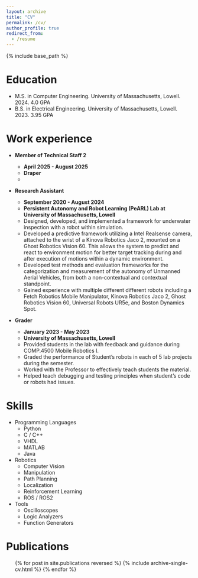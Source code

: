 ```yaml
---
layout: archive
title: "CV"
permalink: /cv/
author_profile: true
redirect_from:
  - /resume
---
```


{% include base_path %}

Education
======
* M.S. in Computer Engineering. University of Massachusetts, Lowell. 2024. 4.0 GPA
* B.S. in Electrical Engineering. University of Massachusetts, Lowell. 2023. 3.95 GPA

Work experience
======
* **Member of Technical Staff 2**
  * **April 2025 - August 2025**
  * **Draper**
  * 
  
* **Research Assistant**
  * **September 2020 - August 2024**
  * **Persistent Autonomy and Robot Learning (PeARL) Lab at University of Massachusetts, Lowell**
  * Designed, developed, and implemented a framework for underwater inspection with a robot within simulation.
  * Developed a predictive framework utilizing a Intel Realsense camera, attached to the wrist of a Kinova Robotics Jaco 2, mounted on a Ghost Robotics Vision 60. This allows the system to predict and react to environment motion for better target tracking during and after execution of motions within a dynamic environment.
  * Developed test methods and evaluation frameworks for the categorization and measurement of the autonomy of Unmanned Aerial Vehicles, from both a non-contextual and contextual standpoint.
  * Gained experience with multiple different different robots including a Fetch Robotics Mobile Manipulator, Kinova Robotics Jaco 2, Ghost Robotics Vision 60, Universal Robots UR5e, and Boston Dynamics Spot.

* **Grader**
  * **January 2023 - May 2023**
  * **University of Massachusetts, Lowell**
  * Provided students in the lab with feedback and guidance during COMP.4500 Mobile Robotics I.
  * Graded the performance of Student’s robots in each of 5 lab projects during the semester.
  * Worked with the Professor to effectively teach students the material.
  * Helped teach debugging and testing principles when student’s code or robots had issues.

Skills
======
* Programming Languages
  * Python
  * C / C++
  * VHDL
  * MATLAB
  * Java
* Robotics
  * Computer Vision
  * Manipulation
  * Path Planning
  * Localization
  * Reinforcement Learning
  * ROS / ROS2
* Tools
  * Oscilloscopes
  * Logic Analyzers
  * Function Generators

Publications
======
  <ul>{% for post in site.publications reversed %}
    {% include archive-single-cv.html %}
  {% endfor %}</ul>
  
<!-- Talks
======
  <ul>{% for post in site.talks reversed %}
    {% include archive-single-talk-cv.html  %}
  {% endfor %}</ul>
  
Teaching
======
  <ul>{% for post in site.teaching reversed %}
    {% include archive-single-cv.html %}
  {% endfor %}</ul>
  
Service and leadership
======
* Currently signed in to 43 different slack teams -->
